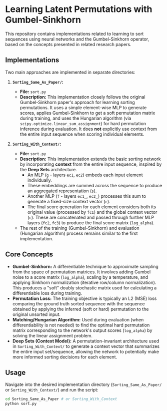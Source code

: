 # Learning Latent Permutations with Gumbel-Sinkhorn

This repository contains implementations related to learning to sort sequences using neural networks and the Gumbel-Sinkhorn operator, based on the concepts presented in related research papers.

## Implementations

Two main approaches are implemented in separate directories:

1.  **`Sorting_Same_As_Paper/`:**
    *   **File:** `sort.py`
    *   **Description:** This implementation closely follows the original Gumbel-Sinkhorn paper's approach for learning sorting permutations. It uses a simple element-wise MLP to generate scores, applies Gumbel-Sinkhorn to get a soft permutation matrix during training, and uses the Hungarian algorithm (via `scipy.optimize.linear_sum_assignment`) for hard permutation inference during evaluation. It does **not** explicitly use context from the entire input sequence when scoring individual elements.

2.  **`Sorting_With_Context/`:**
    *   **File:** `sort.py`
    *   **Description:** This implementation extends the basic sorting network by incorporating **context** from the entire input sequence, inspired by the **Deep Sets** architecture.
        *   An MLP (`g` - layers `ec1`, `ec2`) embeds each input element individually.
        *   These embeddings are summed across the sequence to produce an aggregated representation (`s`).
        *   Another MLP (`f` - layers `ec1_`, `ec2_`) processes this sum to generate a fixed-size context vector (`c`).
        *   The final score generation for each element considers both its original value (processed by `fc1`) and the global context vector (`c`). These are concatenated and passed through further MLP layers (`fc2`, `fc3`) to produce the final score matrix (`log_alpha`).
    *   The rest of the training (Gumbel-Sinkhorn) and evaluation (Hungarian algorithm) process remains similar to the first implementation.

## Core Concepts

*   **Gumbel-Sinkhorn:** A differentiable technique to approximate sampling from the space of permutation matrices. It involves adding Gumbel noise to a score matrix (`log_alpha`), scaling by a temperature, and applying Sinkhorn normalization (iterative row/column normalization). This produces a "soft" doubly stochastic matrix used for calculating a differentiable loss during training.
*   **Permutation Loss:** The training objective is typically an L2 (MSE) loss comparing the ground truth sorted sequence with the sequence obtained by applying the inferred (soft or hard) permutation to the original unsorted input.
*   **Matching/Hungarian Algorithm:** Used during evaluation (when differentiability is not needed) to find the optimal hard permutation matrix corresponding to the network's output scores (`log_alpha`) by solving the linear assignment problem.
*   **Deep Sets (Context Model):** A permutation-invariant architecture used in `Sorting_With_Context/` to generate a context vector that summarizes the entire input set/sequence, allowing the network to potentially make more informed sorting decisions for each element.

## Usage

Navigate into the desired implementation directory (`Sorting_Same_As_Paper/` or `Sorting_With_Context/`) and run the script:

```bash
cd Sorting_Same_As_Paper # or Sorting_With_Context
python sort.py